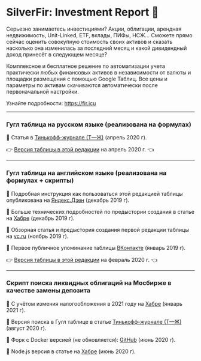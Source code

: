 # SilverFir: Investment Report :evergreen_tree:
Серьезно занимаетесь инвестициями? Акции, облигации, арендная недвижимость, Unit-Linked, ETF, вклады, ПИФы, НСЖ… Сможете прямо сейчас оценить совокупную стоимость своих активов и сказать насколько она изменилась за последний месяц и какой дивидендный доход принесёт в следующем месяце?

Комплексное и бесплатное решение по автоматизации учета практически любых финансовых активов в независимости от валюты и площадки размещения с помощью Google Таблиц. Все цены и параметры по активам скачиваются автоматически после первоначальной настройки.

Узнайте подробности: https://fir.icu

* * * * *

### Гугл таблица на русском языке (реализована на формулах)
:round_pushpin: Статья в [Тинькофф-журнале (Т—Ж)](https://journal.tinkoff.ru/investment-report/) (апрель 2020 г).

:point_right: [Версия таблицы в этой редакции](https://docs.google.com/spreadsheets/d/12WxMr2dpx9tHUVGU5uL0KCmlj3khIP6PI9cZ0xLmbuA/edit?usp=sharing) на апрель 2020 г. :point_left:

* * * * *

### Гугл таблица на английском языке (реализована на формулах + скрипты)
:round_pushpin: Подробная инструкция как пользоваться этой редакцией таблицы опубликована на [Яндекс.Дзен](https://zen.yandex.ru/media/id/5dfb4f5af73d9d00ae13157e/googletablica-pomojet-podschitat-vashi-finansovye-aktivy--5dfb53f91febd400b9d08780?ref=github.com) (декабрь 2019 г).

:round_pushpin: Больше технических подробностей по предыстории создания в статье на [Хабре](https://habr.com/ru/post/477920/#Google) (декабрь 2019 г).

:round_pushpin: Обзорная статья и предыстория создания первой редакции таблицы на [vc.ru](https://vc.ru/finance/92990-upravlencheskiy-uchet-lichnyh-aktivov) (ноябрь 2019 г).

:round_pushpin: Первое публичное упоминание таблицы [ВКонтакте](https://vk.com/shardin_name?w=wall1763465_1791) (январь 2019 г).

:point_right: [Версия таблицы в этой редакции](https://docs.google.com/spreadsheets/d/1iNhWf2WdEFzD41gd6Zl98ILGu4KBg8Hr9gETJHr-4bc/edit?usp=sharing) на февраль 2020 г. :point_left:

* * * * *
### Скрипт поиска ликвидных облигаций на Мосбирже в качестве замены депозита
:round_pushpin: С учётом измения налогообложения в 2021 году на [Хабре](https://habr.com/ru/post/533016/) (январь 2021 г).

:round_pushpin: Версия поиска в Гугл таблице в статье [Тинькофф-журнале (Т—Ж)](https://journal.tinkoff.ru/moex-bond-search/) (август 2020 г).

:round_pushpin: Форк с Docker версией (не обновляется): [GitHub](https://github.com/supaflyster/SilverFir-Investment-Report) (июнь 2020 г).

:round_pushpin: Node.js версия в статье на [Хабре](https://habr.com/ru/post/506720/) (июнь 2020 г).




